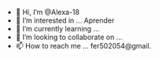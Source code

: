 - 👋 Hi, I’m @Alexa-18
- 👀 I’m interested in ... Aprender
- 🌱 I’m currently learning ...
- 💞️ I’m looking to collaborate on ...
- 📫 How to reach me ... fer502054@gmail.

<!---
Alexa-18/Alexa-18 is a ✨ special ✨ repository because its `README.md` (this file) appears on your GitHub profile.
You can click the Preview link to take a look at your changes.
--->

